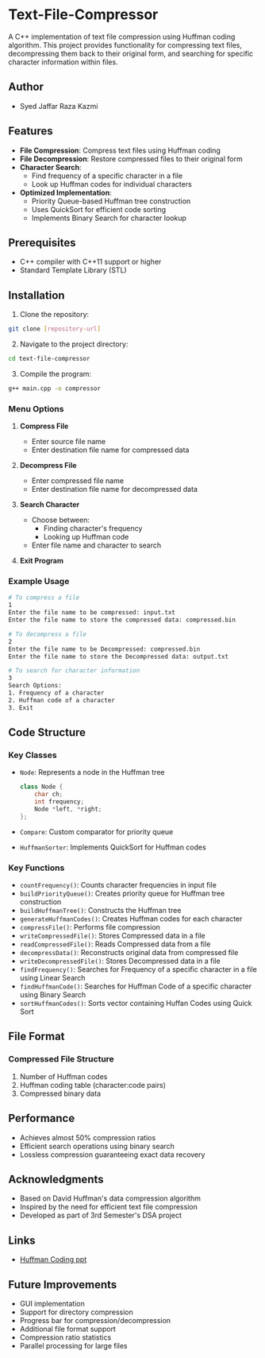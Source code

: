 # Text-File-Compressor

A C++ implementation of text file compression using Huffman coding algorithm. This project provides functionality for compressing text files, decompressing them back to their original form, and searching for specific character information within files.

## Author
- Syed Jaffar Raza Kazmi
  
## Features

- **File Compression**: Compress text files using Huffman coding
- **File Decompression**: Restore compressed files to their original form
- **Character Search**:
  - Find frequency of a specific character in a file
  - Look up Huffman codes for individual characters
- **Optimized Implementation**:
  - Priority Queue-based Huffman tree construction
  - Uses QuickSort for efficient code sorting
  - Implements Binary Search for character lookup
  

## Prerequisites

- C++ compiler with C++11 support or higher
- Standard Template Library (STL)

## Installation

1. Clone the repository:
```bash
git clone [repository-url]
```

2. Navigate to the project directory:
```bash
cd text-file-compressor
```

3. Compile the program:
```bash
g++ main.cpp -o compressor
```

### Menu Options

1. **Compress File**
   - Enter source file name
   - Enter destination file name for compressed data
   
2. **Decompress File**
   - Enter compressed file name
   - Enter destination file name for decompressed data
   
3. **Search Character**
   - Choose between:
     - Finding character's frequency
     - Looking up Huffman code
   - Enter file name and character to search

4. **Exit Program**

### Example Usage

```bash
# To compress a file
1
Enter the file name to be compressed: input.txt
Enter the file name to store the compressed data: compressed.bin

# To decompress a file
2
Enter the file name to be Decompressed: compressed.bin
Enter the file name to store the Decompressed data: output.txt

# To search for character information
3
Search Options:
1. Frequency of a character
2. Huffman code of a character
3. Exit
```

## Code Structure

### Key Classes

- `Node`: Represents a node in the Huffman tree
  ```cpp
  class Node {
      char ch;
      int frequency;
      Node *left, *right;
  };
  ```

- `Compare`: Custom comparator for priority queue
- `HuffmanSorter`: Implements QuickSort for Huffman codes

### Key Functions

- `countFrequency()`: Counts character frequencies in input file
- `buildPriorityQueue()`: Creates priority queue for Huffman tree construction
- `buildHuffmanTree()`: Constructs the Huffman tree
- `generateHuffmanCodes()`: Creates Huffman codes for each character
- `compressFile()`: Performs file compression
- `writeCompressedFile()`: Stores Compressed data in a file
- `readCompressedFile()`: Reads Compressed data from a file
- `decompressData()`: Reconstructs original data from compressed file
- `writeDecompressedFile()`: Stores Decompressed data in a file
- `findFrequency()`: Searches for Frequency of a specific character in a file using Linear Search
- `findHuffmanCode()`: Searches for Huffman Code of a specific character using Binary Search
- `sortHuffmanCodes()`: Sorts vector containing Huffan Codes using Quick Sort

## File Format

### Compressed File Structure
1. Number of Huffman codes
2. Huffman coding table (character:code pairs)
3. Compressed binary data

## Performance

- Achieves almost 50% compression ratios 
- Efficient search operations using binary search
- Lossless compression guaranteeing exact data recovery

## Acknowledgments

- Based on David Huffman's data compression algorithm
- Inspired by the need for efficient text file compression
- Developed as part of 3rd Semester's DSA project

## Links
- <a href = "https://docs.google.com/presentation/d/1Vd9tOkWKgV6LlxFzwZKk70X3TCPGADSu9Zwc-rSKlBU/edit?usp=sharing">Huffman Coding ppt</a>

## Future Improvements

- GUI implementation
- Support for directory compression
- Progress bar for compression/decompression
- Additional file format support
- Compression ratio statistics
- Parallel processing for large files




